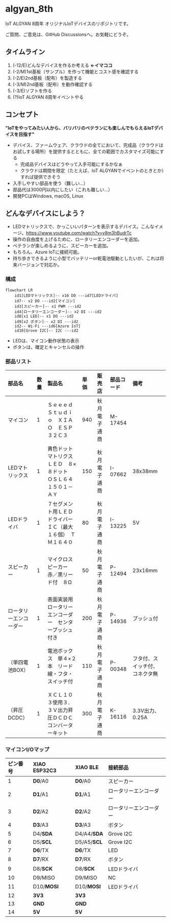 # algyan_8th

IoT ALGYAN 8周年 オリジナルIoTデバイスのリポジトリです。

ご質問、ご意見は、GitHub Discussionsへ。お気軽にどうぞ。

## タイムライン

1. (-12/E)どんなデバイスを作るか考える **←イマココ**
2. (-2/M)1st基板（サンプル）を作って機能とコスト感を確認する
3. (-2/E)2nd基板（配布）を製造する
4. (-3/M)2nd基板（配布）を動作確認する
5. (-3/E)ソフトを作る
6. (?)IoT ALGYAN 8周年イベントやる


## コンセプト

**"IoTをやってみたい人から、バリバリのベテランにも楽しんでもらえるIoTデバイスを目指す"**

* デバイス、ファームウェア、クラウドの全てにおいて、完成品（クラウドはお試しする場所）を提供するとともに、全ての範囲でカスタマイズ可能にする
   * 完成品デバイスはどうやって入手可能にするかなぁ
   * クラウドは期間を限定（たとえば、IoT ALGYANでイベントのときとか）すれば提供できそう
* 入手しやすい部品を使う（難しい...）
* 部品代は3000円以内にしたい（これも難しい...）
* 開発PCはWindows, macOS, Linux

## どんなデバイスにしよう？

* LEDマトリックスで、かっこいいパターンを表示するデバイス。こんなイメージ。https://www.youtube.com/watch?v=y8m3hBudrTc
* 操作の自由度を上げるために、ロータリーエンコーダーを追加。
* ベテランが楽しめるように、スピーカーを追加。
* もちろん、Azure IoTに接続可能。
* 持ち歩きできるように小型でバッテリーor乾電池駆動としたいが、これは将来バージョンで対応か。

### 構成

```mermaid
flowchart LR
    id1[LEDマトリックス]-- x16 DO ---id7[LEDドライバ]
    id7-- x2 DO ---id2[マイコン]
    id3[スピーカー]-- x1 PWM ---id2
    id4[ロータリーエンコーダー]-- x2 DI ---id2
    id8[x1 LED]-- x1 DO ---id2
    id9[x2 ボタン]-- x2 DI ---id2
    id2-- Wi-Fi ---id6[Azure IoT]
    id10[Grove I2C]-- I2C ---id2
```

* LEDは、マイコン動作状態の表示
* ボタンは、確定とキャンセルの操作

### 部品リスト

| 部品名 | 数量 | 製品名 | 単価 | 販売店 | 部品コード | 備考 |
| :--- | :--- | :--- | :--- | :--- | :--- | :--- |
| マイコン | 1 | Ｓｅｅｅｄ　Ｓｔｕｄｉｏ　ＸＩＡＯ　ＥＳＰ３２Ｃ３ | 940 | 秋月電子通商 | M-17454 | |
| LEDマトリックス | 1 | 黄色ドットマトリクスＬＥＤ　８×８ドット　ＯＳＬ６４１５０１－ＡＹ | 150 | 秋月電子通商 | I-07662 | 38x38mm |
| LEDドライバ | 1 | ７セグメント用ＬＥＤドライバーＩＣ（最大１６個）　ＴＭ１６４０ | 80 | 秋月電子通商 | I-13225 | 5V |
| スピーカー | 1 | マイクロスピーカー　赤／黒リード付　８Ω | 50 | 秋月電子通商 | P-12494 | 23x16mm |
| ロータリーエンコーダー | 1 | 表面実装用ロータリーエンコーダー　センタープッシュ付き | 200 | 秋月電子通商 | P-14936 | プッシュ付 |
| （単四電池BOX） | 1 | 電池ボックス　単４×２本　リード線・フタ・スイッチ付 | 110 | 秋月電子通商| P-00348 | フタ付、スイッチ付、コネクタ無 |
| （昇圧DCDC）| 1 | ＸＣＬ１０３使用３．３Ｖ出力昇圧ＤＣＤＣコンバーターキット | 300 | 秋月電子通商 | K-16116 | 3.3V出力、0.25A |

### マイコンI/Oマップ

| ピン番号 | XIAO ESP32C3 | XIAO BLE | 接続部品 |
| :--- | :--- | :--- | :--- |
| 1 | **D0**/A0 | **D0**/A0 | スピーカー |
| 2 | **D1**/A1 | **D1**/A1 | ロータリーエンコーダー |
| 3 | **D2**/A2 | **D2**/A2 | ロータリーエンコーダー |
| 4 | **D3**/A3 | **D3**/A3 | ボタン |
| 5 | D4/**SDA** | D4/A4/**SDA** | Grove I2C |
| 6 | D5/**SCL** | D5/A5/**SCL** | Grove I2C |
| 7 | **D6**/TX | **D6**/TX | LED |
| 8 | **D7**/RX | **D7**/RX | ボタン |
| 9 | D8/**SCK** | D8/**SCK** | LEDドライバ |
| 10 | D9/MISO | D9/MISO | NC |
| 11 | D10/**MOSI** | D10/**MOSI** | LEDドライバ |
| 12 | **3V3** | **3V3** |
| 13 | **GND** | **GND** |
| 14 | **5V** | **5V** |
